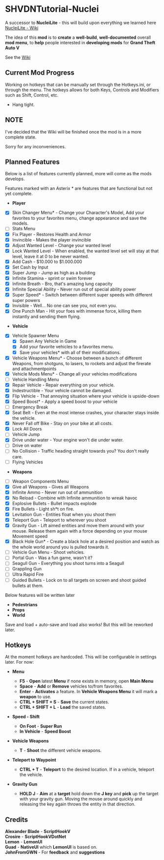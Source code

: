 # SHVDNTutorial-Nuclei
A successor to **NucleiLite** - this will build upon everything we learned here [NucleiLite - Wiki](https://github.com/KimonoBoy/SHVDNTutorial-NucleiLite/wiki)  

The idea of this **mod** is to **create** a **well-build**, **well-documented** overall **mod menu**, to **help** people interested in **developing mods** for **Grand Theft Auto V**

See the [Wiki](https://github.com/KimonoBoy/SHVDN-Tutorial/wiki)

## Current Mod Progress
Working on hotkeys that can be manually set through the Hotkeys.ini, or through the menu. The hotkeys allows for both Keys, Controls and Modifiers such as Shift, Control, etc.

* Hang tight.

## NOTE
I've decided that the Wiki will be finished once the mod is in a more complete state. 

Sorry for any inconveniences.

## Planned Features
Below is a list of features currently planned, more will come as the mods develops.

Features marked with an Asterix * are features that are functional but not yet complete.
* **Player**
- [x] Skin Changer Menu* - Change your Character's Model, Add your favorites to your favorites menu, change appearance and save the models.
- [ ] Stats Menu
- [x] Fix Player - Restores Health and Armor
- [x] Invincible - Makes the player invincible
- [x] Adjust Wanted Level - Change your wanted level
- [x] Lock Wanted Level - When enabled, the wanted level set will stay at that level, leave it at 0 to be never wanted.
- [x] Add Cash - $10.000 to $1.000.000
- [x] Set Cash by Input
- [x] Super Jump - Jump as high as a building
- [x] Infinite Stamina - sprint or swim forever
- [x] Infinite Breath - Bro, that's amazing lung capacity
- [x] Infinite Special Ability - Never run out of special ability power
- [x] Super Speed* - Switch between different super speeds with different super powers
- [x] Invisible - Well... No one can see you, not even you.
- [x] One Punch Man - Hit your foes with immense force, killing them instantly and sending them flying.
* **Vehicle**
- [x] Vehicle Spawner Menu  
	- [x] Spawn Any Vehicle in Game
	- [x] Add your favorite vehicles to a favorites menu.
	- [x] Save your vehicles* with all of their modifications.
- [x] Vehicle Weapons Menu* - Choose between a bunch of different Weapons, from shotguns, to lasers, to rockets and adjust the firerate and attachmentpoints
- [x] Vehicle Mods Menu* - Change all your vehicles modifications
- [ ] Vehicle Handling Menu
- [x] Repair Vehicle - Repair everything on your vehicle.
- [x] Indestructible - Your vehicle cannot be damaged.
- [x] Flip Vehicle - That annoying situation where your vehicle is upside-down
- [x] Speed Boost* - Apply a speed boost to your vehicle
- [ ] Emergency Break
- [x] Seat Belt - Even at the most intense crashes, your character stays inside the vehicle.
- [x] Never Fall off Bike - Stay on your bike at all costs.
- [x] Lock All Doors
- [ ] Vehicle Jump
- [x] Drive under water - Your engine won't die under water.
- [ ] Drive on water
- [ ] No Collision - Traffic heading straight towards you? You don't really care.
- [ ] Flying Vehicles

* **Weapons**
- [ ] Weapon Components Menu
- [x] Give all Weapons - Gives all Weapons
- [x] Infinite Ammo - Never run out of ammunition
- [x] No Reload - Combine with Infinite ammunition to wreak havoc
- [x] Explosive Bullets - Bullet impacts explode
- [x] Fire Bullets - Light sh*t on fire.
- [x] Levitation Gun - Entities float when you shoot them
- [x] Teleport Gun - Teleport to wherever you shoot
- [x] Gravity Gun - Lift aimed entities and move them around with your mouse. Release them again with a force depending on your mouse Movement speed
- [x] Black Hole Gun* - Create a black hole at a desired position and watch as the whole world around you is pulled towards it.
- [ ] Vehicle Gun Menu - Shoot vehicles.
- [ ] Portal Gun - Was a fun game, wasn't it?
- [ ] Seagull Gun - Everything you shoot turns into a Seagull
- [ ] Grappling Gun
- [ ] Ultra Rapid Fire
- [ ] Guided Bullets - Lock on to all targets on screen and shoot guided bullets at them.

Below features will be written later
* **Pedestrians**
* **Props**
* **World**

Save and load + auto-save and load also works! But this will be reworked later. 

## Hotkeys
At the moment hotkeys are hardcoded. This will be configurable in settings later. For now:

* **Menu** 
  * **F5** - **Open** latest **Menu** if none exists in memory, open **Main Menu**  
  * **Space** - **Add** or **Remove** vehicles to/from favorites.  
  * **Enter** - **Activates** a feature. In **Vehicle Weapons Menu** it will mark a **weapon** to use.  
  * **CTRL + SHIFT + S** - **Save** the current states.
  * **CTRL + SHIFT + L** - **Load** the saved states.  
  
* **Speed - Shift**  
  * **On Foot** - **Super Run**  
  * **In Vehicle** - **Speed Boost**  
  
* **Vehicle Weapons**  
  * **T** - **Shoot** the different vehicle weapons.  
  
* **Teleport to Waypoint**  
  * **CTRL + T** - **Teleport** to the desired location. If in a vehicle, teleport the vehicle.  
  
* **Gravity Gun**  
  * **HOLD J** - **Aim** at a **target** hold down the **J key** and **pick** up the target with your gravity gun. Moving the mouse around quickly and releasing the key again throws the entity in that direction.

## Credits
**Alexander Blade** - **ScriptHookV**  
**Crosire** - **ScriptHookVDotNet**   
**Lemon** - **LemonUI**  
**Guad** - **NativeUI** which **LemonUI** is based on.  
**JohnFromGWN** - For **feedback** and **suggestions**  
